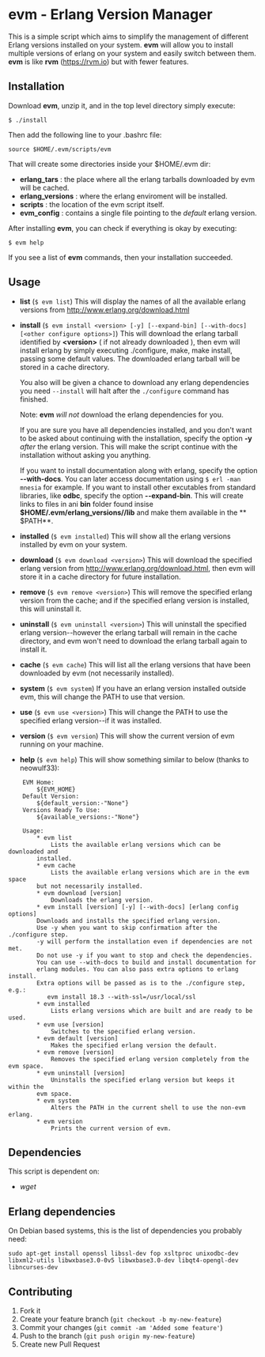 # evm - Erlang Version Manager

This is a simple script which aims to simplify the management of different Erlang versions installed on your system. **evm** will allow you to install multiple versions of erlang on your system and easily switch between them. **evm** is like **rvm** (<https://rvm.io>) but with fewer features.

## Installation

Download **evm**, unzip it, and in the top level directory simply execute:

    $ ./install

Then add the following line to your .bashrc file:

    source $HOME/.evm/scripts/evm

That will create some directories inside your $HOME/.evm dir:

- **erlang_tars** : the place where all the erlang tarballs downloaded by evm will be cached.
- **erlang_versions** : where the erlang enviroment will be installed.
- **scripts** : the location of the evm script itself.
- **evm_config** : contains a single file pointing to the _default_ erlang version.

After installing **evm**, you can check if everything is okay by executing:

    $ evm help

If you see a list of **evm** commands, then your installation succeeded.

## Usage

- **list** (`$ evm list`)
    This will display the names of all the available erlang versions from <http://www.erlang.org/download.html>

- **install** (`$ evm install <version> [-y] [--expand-bin] [--with-docs] [<other configure options>]`)
    This will download the erlang tarball identified by **\<version\>** ( if not already downloaded ), then evm will install erlang by simply executing ./configure, make, make install, passing some default values.  The downloaded erlang tarball will be stored in a cache directory.

    You also will be given a chance to download any erlang dependencies you need `--install` will halt after the `./configure` command has finished.

    Note: **evm** *will not* download the erlang dependencies for you.
    
    If you are sure you have all dependencies installed, and you don't want to be asked about continuing with the installation, specify the option **-y** *after* the erlang version. This will make the script continue with the installation without asking you anything.
    
   If you want to install documentation along with erlang, specify the option **--with-docs**. You can later access documentation using `$ erl -man mnesia` for example.
   If you want to install other excutables from standard libraries, like **odbc**, specify the option **--expand-bin**. This will create links to files in ani **bin** folder found insise **$HOME/.evm/erlang_versions/<version>/lib** and make them available in the ** $PATH**.
- **installed** (`$ evm installed`)
    This will show all the erlang versions installed by evm on your system.

- **download** (`$ evm download <version>`)
    This will download the specified erlang version from <http://www.erlang.org/download.html>, then evm will store it in a cache directory for future installation.

- **remove** (`$ evm remove <version>`)
    This will remove the specified erlang version from the cache; and if the specified erlang version is installed, this will uninstall it.

- **uninstall** (`$ evm uninstall <version>`)
    This will uninstall the specified erlang version--however the erlang tarball will remain in the cache directory, and evm won't need to download the erlang tarball again to install it.

- **cache** (`$ evm cache`)
    This will list all the erlang versions that have been downloaded by evm (not necessarily installed).

- **system** (`$ evm system`)
    If you have an erlang version installed outside evm, this will change the PATH to use that version.

- **use** (`$ evm use <version>`)
    This will change the PATH to use the specified erlang version--if it was installed.

- **version** (`$ evm version`)
    This will show the current version of evm running on your machine.

- **help** (`$ evm help`)
    This will show something similar to below (thanks to neowulf33):

```
    EVM Home:
        ${EVM_HOME}
    Default Version:
        ${default_version:-"None"}
    Versions Ready To Use:
        ${available_versions:-"None"}

    Usage:
        * evm list
            Lists the available erlang versions which can be downloaded and 
	    installed.
        * evm cache
            Lists the available erlang versions which are in the evm space 
	    but not necessarily installed.
        * evm download [version]
            Downloads the erlang version.
        * evm install [version] [-y] [--with-docs] [erlang config options]
	    Downloads and installs the specified erlang version.
	    Use -y when you want to skip confirmation after the ./configure step.
	    -y will perform the installation even if dependencies are not met.
	    Do not use -y if you want to stop and check the dependencies.  
	    You can use --with-docs to build and install documentation for
	    erlang modules. You can also pass extra options to erlang install.
	    Extra options will be passed as is to the ./configure step, e.g.:
		   evm install 18.3 --with-ssl=/usr/local/ssl
        * evm installed
            Lists erlang versions which are built and are ready to be used.
        * evm use [version]
            Switches to the specified erlang version.
        * evm default [version]
            Makes the specified erlang version the default.
        * evm remove [version]
            Removes the specified erlang version completely from the evm space.
        * evm uninstall [version]
            Uninstalls the specified erlang version but keeps it within the 
	    evm space.
        * evm system
            Alters the PATH in the current shell to use the non-evm erlang.
        * evm version
            Prints the current version of evm.
```


## Dependencies

This script is dependent on:

- *wget*

## Erlang dependencies

On Debian based systems, this is the list of dependencies you probably need:

   `sudo apt-get install openssl libssl-dev fop xsltproc unixodbc-dev libxml2-utils libwxbase3.0-0v5 libwxbase3.0-dev libqt4-opengl-dev libncurses-dev`

## Contributing

1. Fork it
2. Create your feature branch (`git checkout -b my-new-feature`)
3. Commit your changes (`git commit -am 'Added some feature'`)
4. Push to the branch (`git push origin my-new-feature`)
5. Create new Pull Request
